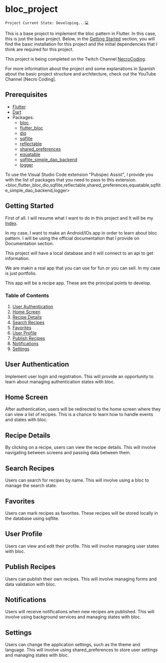 # bloc_project

`Project Current State: Developing...💻`

This is a base project to implement the bloc pattern in Flutter.
In this case, this is just the base project. Below, in the [Getting Started](#getting-started) section,
you will find the basic installation for this project and the initial dependencies that I think
are required for this project.

This project is being completed on the Twitch Channel [NecroCoding](https://www.twitch.tv/necrocoding).

For more information about the project and some explanations in Spanish about the basic project structure and
architecture, check out the YouTube Channel [Necro Coding].

## Prerequisites

- [Flutter](https://flutter.dev/)
- [Dart](https://dart.dev/)
- Packages:
  - [bloc](https://pub.dev/packages/bloc)
  - [flutter_bloc](https://pub.dev/packages/flutter_bloc)
  - [dio](https://pub.dev/packages/dio)
  - [sqflite](https://pub.dev/packages/sqflite)
  - [reflectable](https://pub.dev/packages/reflectable)
  - [shared_preferences](https://pub.dev/packages/shared_preferences)
  - [equatable](https://pub.dev/packages/equatable)
  - [sqflite_simple_dao_backend](https://pub.dev/packages/sqflite_simple_dao_backend)
  - [logger](https://pub.dev/packages/logger)
  
To use the Visual Studio Code extension "Pubspec Assist", I provide you with the list
of packages that you need to pass to this extension.
<bloc,flutter_bloc,dio,sqflite,reflectable,shared_preferences,equatable,sqflite_simple_dao_backend,logger>

## Getting Started

First of all. I will resume what I want to do in this project and It will be my [Index](#table-of-contents).

In my case, I want to make an Android/IOs app in order to learn about bloc pattern. I will
be using the official documentation that I provide on Documentation section.

This project will have a local database and it will connect to an api to get information.

We are makin a real app that you can use for fun or you can sell. In my case is just portfolio.

This app will be a recipe app. These are the principal points to develop.

### Table of Contents

  1. [User Authentication](#user-authentication)
  2. [Home Screen](#home-screen)
  3. [Recipe Details](#recipe-details)
  4. [Search Recipes](#search-recipes)
  5. [Favorites](#favorites)
  6. [User Profile](#user-profile)
  7. [Publish Recipes](#publish-recipes)
  8. [Notifications](#notifications)
  9. [Settings](#settings)

## User Authentication

Implement user login and registration. This will provide an opportunity to learn about managing authentication states with bloc.

## Home Screen

After authentication, users will be redirected to the home screen where they can view a list of recipes. This is a chance to learn how to handle events and states with bloc.

## Recipe Details

By clicking on a recipe, users can view the recipe details. This will involve navigating between screens and passing data between them.

## Search Recipes

Users can search for recipes by name. This will involve using a bloc to manage the search state.

## Favorites

Users can mark recipes as favorites. These recipes will be stored locally in the database using sqflite.

## User Profile

Users can view and edit their profile. This will involve managing user states with bloc.

## Publish Recipes

Users can publish their own recipes. This will involve managing forms and data validation with bloc.

## Notifications

Users will receive notifications when new recipes are published. This will involve using background services and managing states with bloc.

## Settings

Users can change the application settings, such as the theme and language. This will involve using shared_preferences to store user settings and managing states with bloc.
